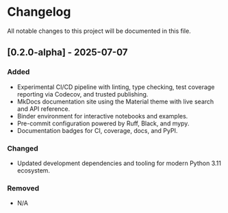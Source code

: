 # Changelog

All notable changes to this project will be documented in this file.

## [0.2.0-alpha] - 2025-07-07

### Added
- Experimental CI/CD pipeline with linting, type checking, test coverage reporting via Codecov, and trusted publishing.
- MkDocs documentation site using the Material theme with live search and API reference.
- Binder environment for interactive notebooks and examples.
- Pre-commit configuration powered by Ruff, Black, and mypy.
- Documentation badges for CI, coverage, docs, and PyPI.

### Changed
- Updated development dependencies and tooling for modern Python 3.11 ecosystem.

### Removed
- N/A